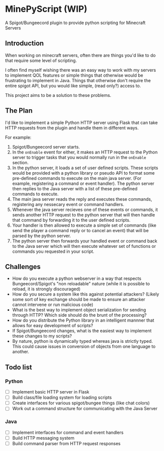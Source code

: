# MinePyScript (WIP)

A Spigot/Bungeecord plugin to provide python scripting for Minecraft Servers

## Introduction

When working on minecraft servers, often there are things you'd like to do that require some level of scripting.

I often find myself wishing there was an easy way to work with my servers to implement QOL features or simple things that otherwise would be frustrating to implement in Java. Things that otherwise don't require the entire spigot API, but you would like simple, (read only?) access to. 

This project aims to be a solution to these problems.

## The Plan

I'd like to implement a simple Python HTTP server using Flask that can take HTTP requests from the plugin and handle them in different ways.

For example:
1. Spigot/Bungeecord server starts.
2. In the `onEnable` event for either, it makes an HTTP request to the Python server to trigger tasks that you would normally run in the `onEnable` section.
3. In the python server, it loads a set of user defined scripts. These scripts would be provided with a python library or pseudo API to format some pre-defined commands to execute on the main java server. (For example, registering a command or event handler). The python server then replies to the Java server with a list of these pre-defined commands to execute.
4. The main java server reads the reply and executes these commands, registering any nessecary event or command handlers.
5. Whenever the java server recieves one of these events or commands, it sends another HTTP request to the python server that will then handle that command by forwarding it to the user defined scripts.
6. Your handler is then allowed to execute a simple set of commands (like send the player a command reply or to cancel an event) that will be parsed by the python server.
7. The python server then forwards your handled event or command back to the Java server which will then execute whatever set of functions or commands you requested in your script.

## Challenges

- How do you execute a python webserver in a way that respects Bungeecord/Spigot's "non reloadable" nature (while it is possible to reload, it is strongly discouraged)
- How do you secure a system like this against potential attackers? (Likely some sort of key exchange should be made to ensure an attacker cannot intervene or run malicious code)
- What is the best way to implement object serialization for sending through HTTP? Which side should do the brunt of the processing?
- How do you distribute the Python library in an intelligent mannner that allows for easy development of scripts?
- If Spigot/Bungeecord changes, what is the easiest way to implement these changes to my scripts?
- By nature, python is dynamically typed whereas java is strictly typed. This could cause issues in conversion of objects from one language to another.

## Todo list

### Python
- [ ] Implement basic HTTP server in Flask
- [ ] Build class/file loading system for loading scripts
- [ ] Create interfaces for various spigot/bungee things (like chat colors)
- [ ] Work out a command structure for communicating with the Java Server

### Java
- [ ] Implement interfaces for command and event handlers
- [ ] Build HTTP messaging system
- [ ] Build command parser from HTTP request responses
